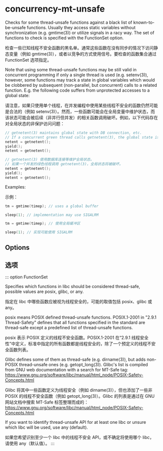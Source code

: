 # concurrency-mt-unsafe

Checks for some thread-unsafe functions against a black list of known-to-be-unsafe functions. Usually they access static variables without synchronization (e.g. gmtime(3)) or utilize signals in a racy way. The set of functions to check is specified with the FunctionSet option.

检查一些已知线程不安全函数的黑名单。通常这些函数在没有同步的情况下访问静态变量（例如 gmtime(3)），或者以竞争的方式使用信号。要检查的函数集合通过 FunctionSet 选项指定。

Note that using some thread-unsafe functions may be still valid in concurrent programming if only a single thread is used (e.g. setenv(3)), however, some functions may track a state in global variables which would be clobbered by subsequent (non-parallel, but concurrent) calls to a related function. E.g. the following code suffers from unprotected accesses to a global state:

请注意，如果只使用单个线程，在并发编程中使用某些线程不安全的函数仍然可能是合法的（例如 setenv(3)）。然而，一些函数可能会在全局变量中维护状态，而该状态可能会被后续（非并行但并发）的相关函数调用破坏。例如，以下代码存在对全局状态的非保护访问问题：

```c++
// getnetent(3) maintains global state with DB connection, etc.
// If a concurrent green thread calls getnetent(3), the global state is corrupted.
netent = getnetent();
yield();
netent = getnetent();
```

```c++
// getnetent(3) 使用数据库连接等维护全局状态。
// 如果一个并发的绿色线程调用 getnetent(3)，全局状态将被破坏。
netent = getnetent();
yield();
netent = getnetent();
```

Examples:

示例：

```c++
tm = gmtime(timep); // uses a global buffer

sleep(1); // implementation may use SIGALRM
```

```c++
tm = gmtime(timep); // 使用全局缓冲区

sleep(1); // 实现可能使用 SIGALRM
```

## Options

## 选项

::: option
FunctionSet

Specifies which functions in libc should be considered thread-safe, possible values are posix, glibc, or any.

指定在 libc 中哪些函数应被视为线程安全的，可能的取值包括 posix、glibc 或 any。

posix means POSIX defined thread-unsafe functions. POSIX.1-2001 in "2.9.1 Thread-Safety" defines that all functions specified in the standard are thread-safe except a predefined list of thread-unsafe functions.

posix 表示 POSIX 定义的线程不安全函数。POSIX.1-2001 在“2.9.1 线程安全性”中定义，标准中指定的所有函数都是线程安全的，除了一个预定义的线程不安全函数列表。

Glibc defines some of them as thread-safe (e.g. dirname(3)), but adds non-POSIX thread-unsafe ones (e.g. getopt_long(3)). Glibc's list is compiled from GNU web documentation with a search for MT-Safe tag: https://www.gnu.org/software/libc/manual/html_node/POSIX-Safety-Concepts.html

Glibc 将其中一些函数定义为线程安全（例如 dirname(3)），但也添加了一些非 POSIX 的线程不安全函数（例如 getopt_long(3)）。Glibc 的列表是通过在 GNU 网站文档中搜索 MT-Safe 标签整理而成的： https://www.gnu.org/software/libc/manual/html_node/POSIX-Safety-Concepts.html

If you want to identify thread-unsafe API for at least one libc or unsure which libc will be used, use any (default).

如果您希望识别至少一个 libc 中的线程不安全 API，或不确定将使用哪个 libc，请使用 any（默认值）。
:::
